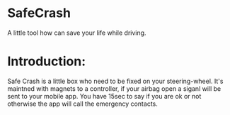 # SafeCrash
A little tool how can save your life while driving.


# Introduction:
Safe Crash is a little box who need to be fixed on your steering-wheel. It's maintned with magnets to  a controller, if your airbag open a siganl will be sent to your mobile app. You have 15sec to say if you are ok or not otherwise the app will call the emergency contacts.
